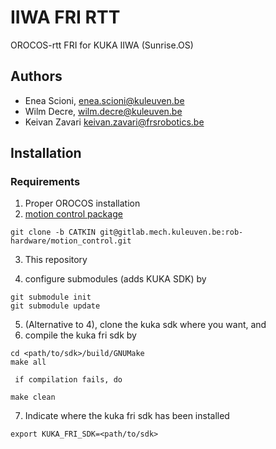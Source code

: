 # IIWA FRI RTT

OROCOS-rtt FRI for KUKA IIWA (Sunrise.OS)

## Authors

  * Enea Scioni, <enea.scioni@kuleuven.be>
  * Wilm Decre,  <wilm.decre@kuleuven.be>
  * Keivan Zavari <keivan.zavari@frsrobotics.be>

## Installation

### Requirements

  1. Proper OROCOS installation
  2. [motion control package](https://gitlab.kuleuven.be/rob-hardware/motion_control/-/tree/CATKIN)
```
git clone -b CATKIN git@gitlab.mech.kuleuven.be:rob-hardware/motion_control.git
```

  3. This repository

  4. configure submodules (adds KUKA SDK) by
```
git submodule init
git submodule update
```
  5. (Alternative to 4), clone the kuka sdk where you want, and
  6. compile the kuka fri sdk by
```
cd <path/to/sdk>/build/GNUMake
make all
```
     if compilation fails, do
 ``` 
 make clean
 ```
  7. Indicate where the kuka fri sdk has been installed
  ```
  export KUKA_FRI_SDK=<path/to/sdk>
  ```

